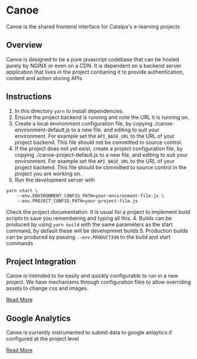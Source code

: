 # Canoe

Canoe is the shared frontend interface for Catalpa's e-learning projects

## Overview

Canoe is designed to be a pure javascript codebase that can be hosted purely by NGINX or even on a CDN.
It is dependent on a backend server application that lives in the project contianing it to provide authentication, content and action storing APIs

## Instructions

1. In this directory `yarn` to install dependencies.
2. Ensure the project backend is running and note the URL it is running on.
3. Create a local environment configuration file, by copying ./canoe-environment-default.js to a new file, and editing to suit your environment. For example set the `API_BASE_URL` to the URL of your project backend.
This file should not be committed to source control.
4. If the project does not yet exist, create a project configuration file, by copying ./canoe-project-default.js to a new file, and editing to suit your environment. For example set the `API_BASE_URL` to the URL of your project backend.
This file should be committed to source control in the project you are working on.
3. Run the development server with 
```
yarn start \
    --env.ENVIRONMENT_CONFIG_PATH=your-environment-file.js \
    --env.PROJECT_CONFIG_PATH=your-project-file.js
```
Check the project documentation. It is usual for a project to implement build scripts to save you remembering and typing all this.
4. Builds can be produced by using `yarn build` with the same parameters as the start command, by default these will be developmnet builds
5. Production builds can be produced by passing `--env.PRODUCTION` to the build and start commands

## Project Integration

Canoe is intended to be easily and quickly configurable to run in a new project. We have mechanisms through configuration files to allow overriding assets to change css and images.

[Read More](./README_PROJECT_INTEGRATION.md)

## Google Analytics

Canoe is currently instrumented to submit data to google anlaytics if configured at the project level

[Read More](./README_GOOGLE_ANALYTICS.md)
